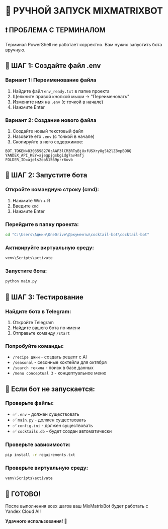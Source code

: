 # 🚀 РУЧНОЙ ЗАПУСК MIXMATRIXBOT

## ❗ ПРОБЛЕМА С ТЕРМИНАЛОМ
Терминал PowerShell не работает корректно. Вам нужно запустить бота вручную.

## 📝 ШАГ 1: Создайте файл .env

### Вариант 1: Переименование файла
1. Найдите файл `env_ready.txt` в папке проекта
2. Щелкните правой кнопкой мыши → "Переименовать"
3. Измените имя на `.env` (с точкой в начале)
4. Нажмите Enter

### Вариант 2: Создание нового файла
1. Создайте новый текстовый файл
2. Назовите его `.env` (с точкой в начале)
3. Скопируйте в него содержимое:

```env
BOT_TOKEN=8303598270:AAF3lCM3RTyBjUxfUSXryUgSk2lZ8mpBO8Q
YANDEX_API_KEY=ajegpjgsbgidg7av4mfj
FOLDER_ID=ajels2ea51569prr6uvb
```

## 🚀 ШАГ 2: Запустите бота

### Откройте командную строку (cmd):
1. Нажмите Win + R
2. Введите `cmd`
3. Нажмите Enter

### Перейдите в папку проекта:
```cmd
cd "C:\Users\Админ\OneDrive\Документы\cocktail-bot\cocktail-bot"
```

### Активируйте виртуальную среду:
```cmd
venv\Scripts\activate
```

### Запустите бота:
```cmd
python main.py
```

## 🎯 ШАГ 3: Тестирование

### Найдите бота в Telegram:
1. Откройте Telegram
2. Найдите вашего бота по имени
3. Отправьте команду `/start`

### Попробуйте команды:
- `/recipe джин` - создать рецепт с AI
- `/seasonal` - сезонные коктейли для октября
- `/search текила` - поиск в базе данных
- `/menu conceptual 3` - концептуальное меню

## 🔧 Если бот не запускается:

### Проверьте файлы:
- ✅ `.env` - должен существовать
- ✅ `main.py` - должен существовать
- ✅ `config.ini` - должен существовать
- ✅ `cocktails.db` - будет создан автоматически

### Проверьте зависимости:
```cmd
pip install -r requirements.txt
```

### Проверьте виртуальную среду:
```cmd
venv\Scripts\activate
```

## 🎉 ГОТОВО!

После выполнения всех шагов ваш MixMatrixBot будет работать с Yandex Cloud AI!

**Удачного использования! 🍹**

















